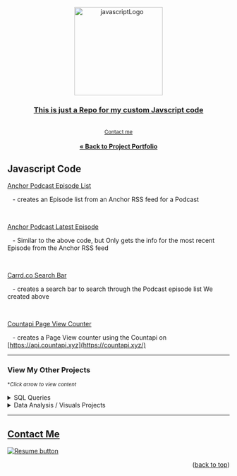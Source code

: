 <a name="readme-top"></a>
<div align="center">

  <img src="https://user-images.githubusercontent.com/121735588/220015374-100076ed-1e95-4cc7-a67a-1be1c0a31dba.png" alt="javascriptLogo" width="200" height="200">



  <h3 style="text-decoration: underline;" align="center">This is just a Repo for my custom Javscript code</h3>
  <p align="center">

   <br> <sub><a href="https://cameroncss.com/#contact">Contact me</a></sub>
<br>
    <br>
     <a href="https://github.com/CameronCSS/PersonalProjects"><strong>« Back to Project Portfolio</strong></a>
  </p>
</div>

## Javascript Code
<a href="https://github.com/CameronCSS/Programming-Languages/blob/main/Javascript/Anchor_Episode_list.js" target="new">Anchor Podcast Episode List</a>

&nbsp; &nbsp;- creates an Episode list from an Anchor RSS feed for a Podcast

<br>

<a href="https://github.com/CameronCSS/Programming-Languages/blob/main/Javascript/Anchor_Latest_Episode.Js" target="new">Anchor Podcast Latest Episode</a>

&nbsp; &nbsp;- Similar to the above code, but Only gets the info for the most recent Episode from the Anchor RSS feed

<br>

<a href="https://github.com/CameronCSS/Programming-Languages/blob/main/Javascript/Searchbar.js" target="new">Carrd.co Search Bar</a>

&nbsp; &nbsp;- creates a search bar to search through the Podcast episode list We created above

<br>

<a href="https://github.com/CameronCSS/Programming-Languages/blob/main/Javascript/pagecounter.js" target="new">Countapi Page View Counter</a>

&nbsp; &nbsp;- creates a Page View counter using the Countapi on [https://api.countapi.xyz](https://countapi.xyz/)

  
----

### View My Other Projects
 <sub>**Click arrow to view content*</sub>

<details>
  <summary>SQL Queries</summary>
<a href="https://github.com/CameronCSS/SQL-Queries/tree/main/8%20Weeks%20of%20SQL" target="new">8 Weeks of SQL</a>
<br>
&nbsp; &nbsp;:arrow_right_hook: - Explored complex queries to clean data, compute customer figures, and organize data in unusual ways.
<br>
<br>
<a href="https://github.com/CameronCSS/SQL-Queries/tree/main/Khan%20Academy%20Advanced%20SQL" target="new">Khan Academy Advanced SQL</a>
<br>
&nbsp; &nbsp;:arrow_right_hook: - Expand SQL knowledge about combining tables with JOINs and using multiple queries at once.
<br>
<br>
<a href="https://github.com/CameronCSS/SQL-Queries/tree/main/SQLbolt%20-%20SQL%20lessons" target="new">SQLbolt - SQL lessons</a>
<br>
&nbsp; &nbsp;:arrow_right_hook: - Refreshed foundational understanding of SQL and discovered context variations among SQL-powered platforms.
<br>

</details>

<details>
<summary>Data Analysis / Visuals Projects</summary>
<a href="https://github.com/CameronCSS/Data-Analysis/tree/main/Power-BI-Dashboards" target="new">Power BI Dashboards</a>
<br>
&nbsp; &nbsp;:arrow_right_hook: - Collection of my Power BI projects/dashboards with detailed analysis and visually appealing data.
<br>
<br>
<a href="https://cameroncss.github.io/Data-Analysis/Netflix/index.html" target="new">Netflix Movies and TV Shows</a>
<br>
&nbsp; &nbsp;:arrow_right_hook: - Built out multiple sheets to display on a single visual, and created an interactive dashboard.
<br>	
<br>
<a href="https://github.com/CameronCSS/Data-Analysis/tree/main/SLC%20civilian%20complaints" target="new">SLC civilian complaints</a>
  <br>
&nbsp; &nbsp;:arrow_right_hook: - Utilized API calls to gather data from public sources. Built a local DB to use in Power BI to uncover valuable insights.
  <br>
 </details>


----

<a name="Contact"></a> 
## <a href="https://cameroncss.com/#contact">Contact Me</a>

  </table>
  <p style="margin-left: auto;">
    <a href="https://drive.google.com/file/d/1YaM4hDtt2-79ShBVTN06Y3BU79LvFw6J/view?usp=sharing" target="_blank" rel="noopener noreferrer">
      <img src="https://user-images.githubusercontent.com/121735588/215364205-abdfc0ac-53db-4733-8d43-b57c1bafb802.png" alt="Resume button">
    </a>
  </p>
</div>

<p align="right">(<a href="#readme-top">back to top</a>)</p>

